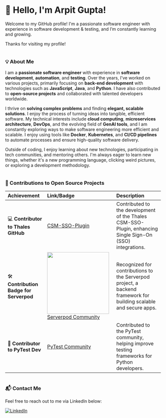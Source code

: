 # 👋 Hello, I'm Arpit Gupta!

Welcome to my GitHub profile! I'm a passionate software engineer with experience in software development & testing, and I’m constantly learning and growing.  

Thanks for visiting my profile! 

#

### 💡 About Me

I am a **passionate software engineer** with experience in **software development**, **automation**, and **testing**. Over the years, I’ve worked on various projects, primarily focusing on **back-end development** with technologies such as **JavaScript**, **Java**, and **Python**. I have also contributed to **open-source projects** and collaborated with talented developers worldwide.

I thrive on **solving complex problems** and finding **elegant, scalable solutions**. I enjoy the process of turning ideas into tangible, efficient software. My technical interests include **cloud computing**, **microservices architecture**, **DevOps**, and the evolving field of **GenAI tools**, and I am constantly exploring ways to make software engineering more efficient and scalable. I enjoy using tools like **Docker**, **Kubernetes**, and **CI/CD pipelines** to automate processes and ensure high-quality software delivery.

Outside of coding, I enjoy learning about new technologies, participating in tech communities, and mentoring others. I'm always eager to learn new things, whether it's a new programming language, clicking weird pictures, or exploring a development methodology.

#

### 🏅 Contributions to Open Source Projects

| Achievement | Link/Badge | Description |
|:-----------|:-----------|:-----------|
| 💻 **Contributor to Thales GitHub** | [CSM-SSO-Plugin](https://github.com/ThalesGroup/csm-sso-plugin) | Contributed to the development of the Thales CSM-SSO-Plugin, enhancing Single Sign-On (SSO) integrations. |
| 🛠️ **Contribution Badge for Serverpod** | <a href="https://community.vaunt.dev/board/arpitgupta-it/achievements"><img src="https://api.vaunt.dev/v1/github/entities/arpitgupta-it/achievements/8d50131a-5390-4930-bf76-358636f52f0b?format=svg&style=raw" width="200"/></a>[Serverpod Community](https://github.com/serverpod/serverpod/pull/2944/files) | Recognized for contributions to the Serverpod project, a backend framework for building scalable and secure apps. |
| 🐍 **Contributor to PyTest Dev** | [PyTest Community](https://github.com/pytest-dev/pytest/pull/12968/files) | Contributed to the PyTest community, helping improve testing frameworks for Python developers. |


#

### 📬 Contact Me

Feel free to reach out to me via LinkedIn below:

[![LinkedIn](https://img.shields.io/badge/LinkedIn-0A66C2?style=for-the-badge&logo=linkedin&logoColor=white)](https://linkedin.com/in/arpitgupta-it)
